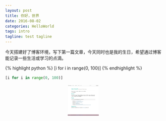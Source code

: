 ```yaml
---
layout: post
title: 你好，世界
date: 2016-08-02
categories: HelloWorld
tags: intro
tagline: test tagline
---
```

今天搭建好了博客环境，写下第一篇文章，今天同时也是我的生日，希望通过博客能记录一些生活或学习的点滴。

{% highlight python %}
[i for i in range(0, 100)]
{% endhighlight %}

```python
[i for i in range(0, 100)]
```

<div align="center"><img src="https://raw.githubusercontent.com/26huitailang/26huitailang.github.io/master/assets/images/first-page.jpg" alt="第一次用模板做成的博客" width=100 height=100 /></div>